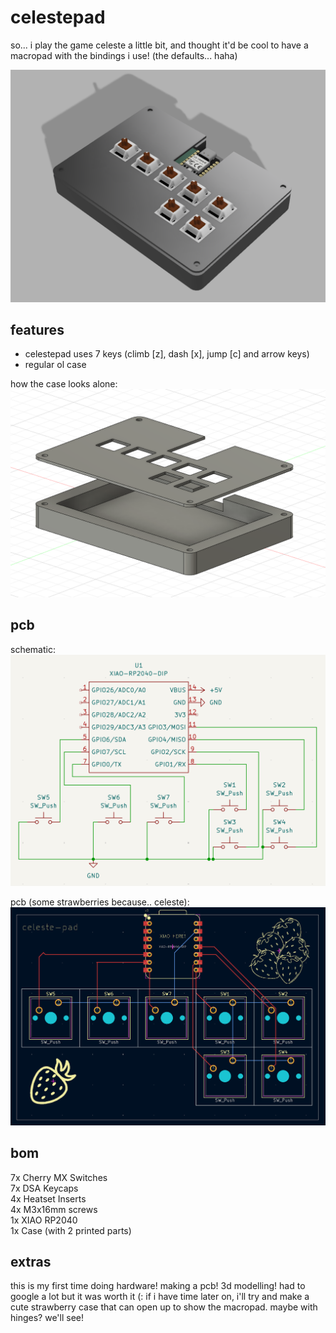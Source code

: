 # celestepad
so... i play the game celeste a little bit, and thought it'd be cool to have a macropad with the bindings i use! (the defaults... haha)

![the whole pad](https://github.com/mynameisashllee/celestepad/blob/main/assets/celestepad.png?raw=true)

## features
- celestepad uses 7 keys (climb [z], dash [x], jump [c] and arrow keys)
- regular ol case

how the case looks alone:
![case design](https://github.com/mynameisashllee/celestepad/blob/main/assets/casedesign.png?raw=true)

## pcb
schematic:<br>
![schematic](https://github.com/mynameisashllee/celestepad/blob/main/assets/schematic.png?raw=true)

pcb (some strawberries because.. celeste): <br>
![pcb](https://github.com/mynameisashllee/celestepad/blob/main/assets/pcb.png?raw=true)

## bom
7x Cherry MX Switches<br>
7x DSA Keycaps<br>
4x Heatset Inserts<br>
4x M3x16mm screws<br>
1x XIAO RP2040<br>
1x Case (with 2 printed parts)<br>

## extras
this is my first time doing hardware! making a pcb! 3d modelling! had to google a lot but it was worth it (:
if i have time later on, i'll try and make a cute strawberry case that can open up to show the macropad. maybe with hinges? we'll see!

